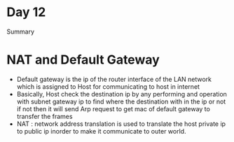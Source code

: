 # Day 12
Summary
# NAT and Default Gateway
- Default gateway is the ip of the router interface of the LAN network which is assigned to Host for communicating to host in internet
- Basically, Host check the destination ip by any performing and operation with subnet gateway ip to find where the destination with in the ip or not if not then it will send Arp request to get mac of default gateway to transfer the frames
- NAT : network address translation is used to translate the host private ip to public ip inorder to make it communicate to outer world. 